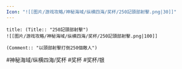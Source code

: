 ```yaml
---
Icon: "![[图片/游戏攻略/神秘海域/纵横四海/奖杯/250記頭部射擊.png|30]]"
---
```

```ad-common-silver-trophy
title: (Title:: "250記頭部射擊")
![[图片/游戏攻略/神秘海域/纵横四海/奖杯/250記頭部射擊.png|100]]

(Comment:: "以頭部射擊打倒250個敵人")
```

#神秘海域/纵横四海/奖杯 #奖杯 #奖杯/银
